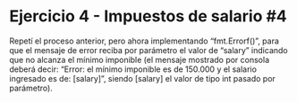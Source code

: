 # Ejercicio 4 - Impuestos de salario #4
Repetí el proceso anterior, pero ahora implementando “fmt.Errorf()”, para que el mensaje de error reciba por parámetro el valor de “salary” indicando que no alcanza el mínimo imponible (el mensaje mostrado por consola deberá decir: “Error: el mínimo imponible es de 150.000 y el salario ingresado es de: [salary]”, siendo [salary] el valor de tipo int pasado por parámetro).
